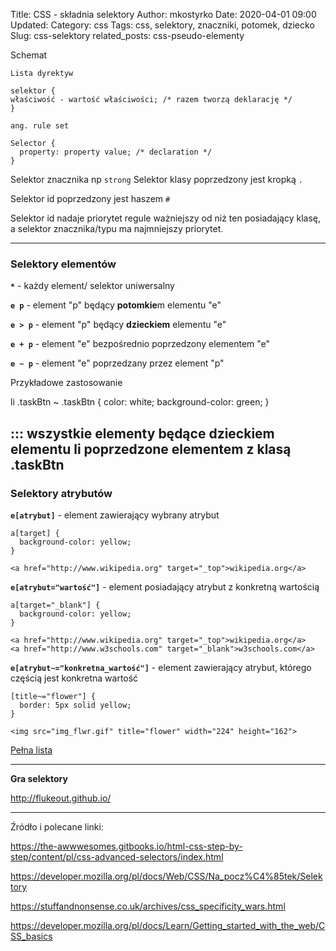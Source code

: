 Title: CSS - składnia selektory
Author: mkostyrko
Date: 2020-04-01 09:00
Updated:
Category: css
Tags: css, selektory, znaczniki, potomek, dziecko
Slug: css-selektory
related_posts: css-pseudo-elementy


Schemat

    Lista dyrektyw

    selektor { 
    właściwość - wartość właściwości; /* razem tworzą deklarację */
    }

    ang. rule set

    Selector {
      property: property value; /* declaration */
    }

Selektor znacznika np `strong`
Selektor klasy poprzedzony jest kropką `.`

Selektor id poprzedzony jest haszem `#`

Selektor id nadaje priorytet regule ważniejszy od niż ten posiadający klasę, a selektor znacznika/typu ma najmniejszy priorytet.

---

### Selektory elementów

**`*`** - każdy element/ selektor uniwersalny

**`e p`** - element "p" będący **potomkie**m elementu "e"

**`e > p`** - element "p" będący **dzieckiem** elementu "e"

**`e + p`** - element "e" bezpośrednio poprzedzony elementem "e"

**`e ~ p`** - element "e" poprzedzany przez element "p"

Przykładowe zastosowanie

  li .taskBtn ~ .taskBtn {
  color: white;
  background-color: green;
  }

::: wszystkie elementy będące dzieckiem elementu li poprzedzone elementem z klasą .taskBtn
---

### Selektory atrybutów

**`e[atrybut]`** - element zawierający wybrany atrybut

    a[target] {
      background-color: yellow;
    }

    <a href="http://www.wikipedia.org" target="_top">wikipedia.org</a>

**`e[atrybut="wartość"]`** - element posiadający atrybut z konkretną wartością

    a[target="_blank"] {
      background-color: yellow;
    }

    <a href="http://www.wikipedia.org" target="_top">wikipedia.org</a>
    <a href="http://www.w3schools.com" target="_blank">w3schools.com</a>

**`e[atrybut~="konkretna_wartość"]`** - element zawierający atrybut, którego częścią jest konkretna wartość

    [title~="flower"] {
      border: 5px solid yellow;
    }

    <img src="img_flwr.gif" title="flower" width="224" height="162">

[Pełna lista](http://www.kurshtml.edu.pl/css/selektory.html)

---

**Gra selektory**

http://flukeout.github.io/

---





Źródło i polecane linki:

https://the-awwwesomes.gitbooks.io/html-css-step-by-step/content/pl/css-advanced-selectors/index.html

https://developer.mozilla.org/pl/docs/Web/CSS/Na_pocz%C4%85tek/Selektory

https://stuffandnonsense.co.uk/archives/css_specificity_wars.html

https://developer.mozilla.org/pl/docs/Learn/Getting_started_with_the_web/CSS_basics

